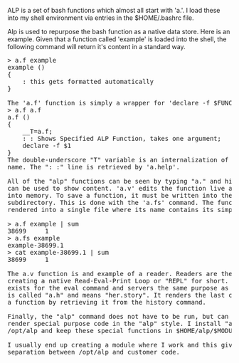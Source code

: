 ALP is a set of bash functions which almost all start with 'a.'.
I load these into my shell environment via entries in the
$HOME/.bashrc file.

Alp is used to repurpose the bash function as a native data store.
Here is an example. Given that a function called 'example' is loaded
into the shell, the following command will return it's content in
a standard way. 
<pre>
> a.f example
example () 
{ 
    : this gets formatted automatically
}

The 'a.f' function is simply a wrapper for 'declare -f $FUNCTION'
> a.f a.f
a.f () 
{ 
    __T=a.f;
    : : Shows Specified ALP Function, takes one argument;
    declare -f $1
}
The double-underscore "T" variable is an internalization of the function's
name. The ": :" line is retrieved by 'a.help'.

All of the "alp" functions can be seen by typing "a." and hitting tab. 'a.f' 
can be used to show content. 'a.v' edits the function live and puts it back 
into memory. To save a function, it must be written into the "functions" 
subdirectory. This is done with the 'a.fs' command. The function is then 
rendered into a single file where its name contains its simple (BSD) sum:

> a.f example | sum
38699     1
> a.fs example
example-38699.1
> cat example-38699.1 | sum
38699     1

The a.v function is and example of a reader. Readers are the first step in
creating a native Read-Eval-Print Loop or "REPL" for short. A reader also
exists for the eval command and servers the same purpose as a.v. This reader
is called "a.h" and means "her.story". It renders the last command run into 
a function by retrieving it from the history command. 

Finally, the "alp" command does not have to be run, but can be used to 
render special purpose code in the "alp" style. I install "alp" into 
/opt/alp and keep these special functions in $HOME/alp/$MODULE.bash

I usually end up creating a module where I work and this gives a nice wall of 
separation between /opt/alp and customer code. 
